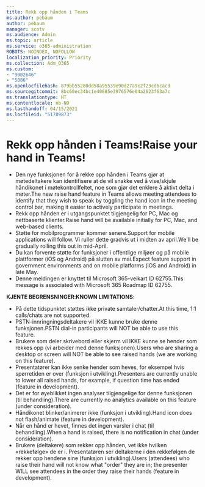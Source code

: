 ```yaml
---
title: Rekk opp hånden i Teams
ms.author: pebaum
author: pebaum
manager: scotv
ms.audience: Admin
ms.topic: article
ms.service: o365-administration
ROBOTS: NOINDEX, NOFOLLOW
localization_priority: Priority
ms.collection: Adm_O365
ms.custom:
- "9002646"
- "5086"
ms.openlocfilehash: 879bb55280dd58a95539e90d27a9c2f23cd6cacd
ms.sourcegitcommit: 8bc60ec34bc1e40685e3976576e04a2623f63a7c
ms.translationtype: HT
ms.contentlocale: nb-NO
ms.lasthandoff: 04/15/2021
ms.locfileid: "51789873"
---
```

# <a name="raise-your-hand-in-teams"></a><span data-ttu-id="5de59-102">Rekk opp hånden i Teams!</span><span class="sxs-lookup"><span data-stu-id="5de59-102">Raise your hand in Teams!</span></span>

- <span data-ttu-id="5de59-103">Den nye funksjonen for å rekke opp hånden i Teams gjør at møtedeltakere kan identifisere at de vil snakke ved å vise/skjule håndikonet i møtekontrollfeltet, noe som gjør det enklere å aktivt delta i møter.</span><span class="sxs-lookup"><span data-stu-id="5de59-103">The new raise hand feature in Teams allows meeting attendees to identify that they wish to speak by toggling the hand icon in the meeting control bar, making it easier to actively participate in meetings.</span></span>
- <span data-ttu-id="5de59-104">Rekk opp hånden er i utgangspunktet tilgjengelig for PC, Mac og nettbaserte klienter.</span><span class="sxs-lookup"><span data-stu-id="5de59-104">Raise hand will be available initially for PC, Mac, and web-based clients.</span></span>
- <span data-ttu-id="5de59-105">Støtte for mobilprogrammer kommer senere.</span><span class="sxs-lookup"><span data-stu-id="5de59-105">Support for mobile applications will follow.</span></span> <span data-ttu-id="5de59-106">Vi ruller dette gradvis ut i midten av april.</span><span class="sxs-lookup"><span data-stu-id="5de59-106">We'll be gradually rolling this out in mid-April.</span></span>
- <span data-ttu-id="5de59-107">Du kan forvente støtte for funksjoner i offentlige miljøer og på mobile plattformer (iOS og Android) på slutten av mai.</span><span class="sxs-lookup"><span data-stu-id="5de59-107">Expect feature support in government environments and on mobile platforms (iOS and Android) in late May.</span></span>
- <span data-ttu-id="5de59-108">Denne meldingen er knyttet til Microsoft 365-veikart ID 62755.</span><span class="sxs-lookup"><span data-stu-id="5de59-108">This message is associated with Microsoft 365 Roadmap ID 62755.</span></span>

<span data-ttu-id="5de59-109">**KJENTE BEGRENSNINGER**:</span><span class="sxs-lookup"><span data-stu-id="5de59-109">**KNOWN LIMITATIONS**:</span></span>

- <span data-ttu-id="5de59-110">På dette tidspunktet støttes ikke private samtaler/chatter.</span><span class="sxs-lookup"><span data-stu-id="5de59-110">At this time, 1:1 calls/chats are not supported.</span></span>
- <span data-ttu-id="5de59-111">PSTN-innringningsdeltakere vil IKKE kunne bruke denne funksjonen.</span><span class="sxs-lookup"><span data-stu-id="5de59-111">PSTN dial-in participants will NOT be able to use this feature.</span></span>
- <span data-ttu-id="5de59-112">Brukere som deler skrivebord eller skjerm vil IKKE kunne se hender som rekkes opp (vi arbeider med denne funksjonen).</span><span class="sxs-lookup"><span data-stu-id="5de59-112">Users who are sharing a desktop or screen will NOT be able to see raised hands (we are working on this feature).</span></span>
- <span data-ttu-id="5de59-113">Presentatører kan ikke senke hender som heves, for eksempel hvis spørretiden er over (funksjon i utvikling).</span><span class="sxs-lookup"><span data-stu-id="5de59-113">Presenters are currently unable to lower all raised hands, for example, if question time has ended (feature in development).</span></span>
- <span data-ttu-id="5de59-114">Det er for øyeblikket ingen analyser tilgjengelige for denne funksjonen (til behandling).</span><span class="sxs-lookup"><span data-stu-id="5de59-114">There are currently no analytics available on this feature (under consideration).</span></span>
- <span data-ttu-id="5de59-115">Håndikonet blinker/animerer ikke (funksjon i utvikling).</span><span class="sxs-lookup"><span data-stu-id="5de59-115">Hand icon does not flash/animate (feature in development).</span></span>
- <span data-ttu-id="5de59-116">Når en hånd er hevet, finnes det ingen varsler i chat (til behandling).</span><span class="sxs-lookup"><span data-stu-id="5de59-116">When a hand is raised, there is no notification in chat (under consideration).</span></span>
- <span data-ttu-id="5de59-117">Brukere (deltakere) som rekker opp hånden, vet ikke hvilken «rekkefølge» de er i. Presentatøren ser deltakerne i den rekkefølgen de rekker opp hendene sine (funksjon i utvikling).</span><span class="sxs-lookup"><span data-stu-id="5de59-117">Users (attendees) who raise their hand will not know what "order" they are in; the presenter WILL see attendees in the order they raise their hands (feature in development).</span></span>
